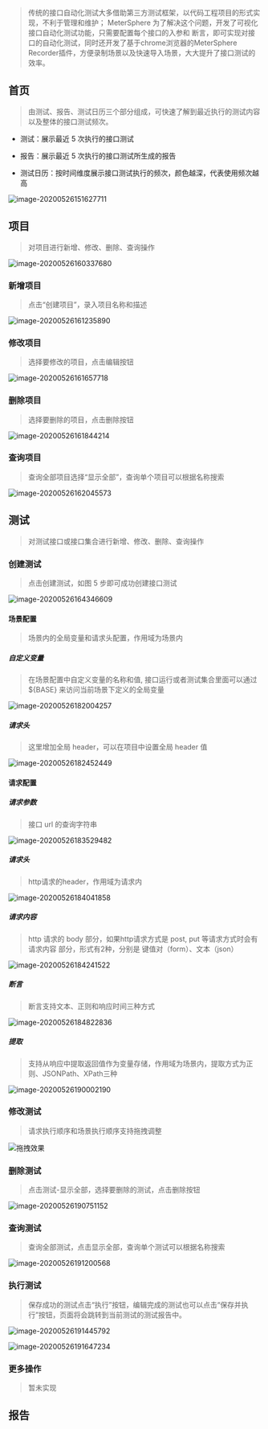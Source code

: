 > 传统的接口自动化测试大多借助第三方测试框架，以代码工程项目的形式实现，不利于管理和维护； MeterSphere 为了解决这个问题，开发了可视化接口自动化测试功能，只需要配置每个接口的入参和 断言，即可实现对接口的自动化测试，同时还开发了基于chrome浏览器的MeterSphere Recorder插件，方便录制场景以及快速导入场景，大大提升了接口测试的效率。

## 首页
> 由测试、报告、测试日历三个部分组成，可快速了解到最近执行的测试内容以及整体的接口测试频次。

- 测试：展示最近 5 次执行的接口测试

- 报告：展示最近 5 次执行的接口测试所生成的报告

- 测试日历：按时间维度展示接口测试执行的频次，颜色越深，代表使用频次越高

![image-20200526151627711](../img/api/image-20200526151627711.png)

## 项目
> 对项目进行新增、修改、删除、查询操作

![image-20200526160337680](../img/api/image-20200526160337680.png)



### 新增项目
> 点击“创建项目”，录入项目名称和描述

  ![image-20200526161235890](../img/api/image-20200526161235890.png)

  

### 修改项目
> 选择要修改的项目，点击编辑按钮

  ![image-20200526161657718](../img/api/image-20200526161657718.png)

  

### 删除项目
> 选择要删除的项目，点击删除按钮

  ![image-20200526161844214](../img/api/image-20200526161844214.png)

  

### 查询项目
> 查询全部项目选择“显示全部”，查询单个项目可以根据名称搜索

  ![image-20200526162045573](../img/api/image-20200526162045573.png)
  
  

## 测试

> 对测试接口或接口集合进行新增、修改、删除、查询操作

### 创建测试
> 点击创建测试，如图 5 步即可成功创建接口测试

  ![image-20200526164346609](../img/api/image-20200526164346609.png)

#### 场景配置
> 场景内的全局变量和请求头配置，作用域为场景内

##### 自定义变量
> 在场景配置中自定义变量的名称和值, 接口运行或者测试集合里面可以通过 ${BASE} 来访问当前场景下定义的全局变量

![image-20200526182004257](../img/api/image-20200526182004257.png)

##### 请求头
> 这里增加全局 header，可以在项目中设置全局 header 值

![image-20200526182452449](../img/api/image-20200526182452449.png)

#### 请求配置

##### 请求参数
> 接口 url 的查询字符串

![image-20200526183529482](../img/api/image-20200526183529482.png)

##### 请求头
> http请求的header，作用域为请求内

![image-20200526184041858](../img/api/image-20200526184041858.png)

##### 请求内容
> http 请求的 body 部分，如果http请求方式是 post, put 等请求方式时会有 请求内容 部分，形式有2种，分别是 键值对（form）、文本（json）

![image-20200526184241522](../img/api/image-20200526184241522.png)


##### 断言
> 断言支持文本、正则和响应时间三种方式

![image-20200526184822836](../img/api/image-20200526184822836.png)

##### 提取
> 支持从响应中提取返回值作为变量存储，作用域为场景内，提取方式为正则、JSONPath、XPath三种

![image-20200526190002190](../img/api/image-20200526190002190.png)


### 修改测试
> 请求执行顺序和场景执行顺序支持拖拽调整

  ![拖拽效果](../img/api/拖拽效果.gif)


### 删除测试
> 点击测试-显示全部，选择要删除的测试，点击删除按钮

  ![image-20200526190751152](../img/api/image-20200526190751152.png)

### 查询测试
> 查询全部测试，点击显示全部，查询单个测试可以根据名称搜索

  ![image-20200526191200568](../img/api/image-20200526191200568.png)

### 执行测试
> 保存成功的测试点击“执行”按钮，编辑完成的测试也可以点击“保存并执行”按钮，页面将会跳转到当前测试的测试报告中。

  ![image-20200526191445792](../img/api/image-20200526191445792.png)

  ![image-20200526191647234](../img/api/image-20200526191647234.png)

### 更多操作
> 暂未实现

## 报告

